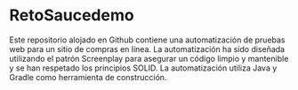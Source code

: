 # RetoSaucedemo
Este repositorio alojado en Github contiene una automatización de pruebas web para un sitio de compras en línea. La automatización ha sido diseñada utilizando el patrón Screenplay para asegurar un código limpio y mantenible y se han respetado los principios SOLID. La automatización utiliza Java y Gradle como herramienta de construcción.
